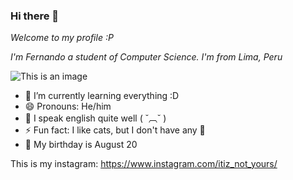 ### Hi there 👀

*Welcome to my profile :P*

*I'm Fernando a student of Computer Science. I'm  from Lima, Peru*

![This is an image](https://f.rpp-noticias.io/2020/02/29/mac-907326mp4_907327.png)


- 🌱 I’m currently learning everything :D
- 😄 Pronouns: He/him
- 🎃 I speak english quite well ( ˘︹˘ )
- ⚡ Fun fact: I like cats, but I don't have any 🤡
- 🎈 My birthday is August 20

This is my instagram:
https://www.instagram.com/itiz_not_yours/
<!--
**RandoKO/RandoKO** is a ✨ _special_ ✨ repository because its `README.md` (this file) appears on your GitHub profile.

Here are some ideas to get you started:

- 🔭 I’m currently working on ...
- 🌱 I’m currently learning ...
- 👯 I’m looking to collaborate on ...
- 🤔 I’m looking for help with ...
- 💬 Ask me about ...
- 📫 How to reach me: ...
- 😄 Pronouns: ...
- ⚡ Fun fact: ...
-->
